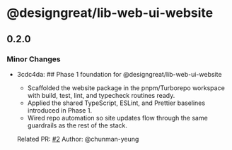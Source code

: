 # @designgreat/lib-web-ui-website

## 0.2.0

### Minor Changes

- 3cdc4da: ## Phase 1 foundation for @designgreat/lib-web-ui-website
  - Scaffolded the website package in the pnpm/Turborepo workspace with build, test, lint, and
    typecheck routines ready.
  - Applied the shared TypeScript, ESLint, and Prettier baselines introduced in Phase 1.
  - Wired repo automation so site updates flow through the same guardrails as the rest of the stack.

  Related PR: [#2](https://github.com/graezykev/designgreat/pull/2) Author: @chunman-yeung
